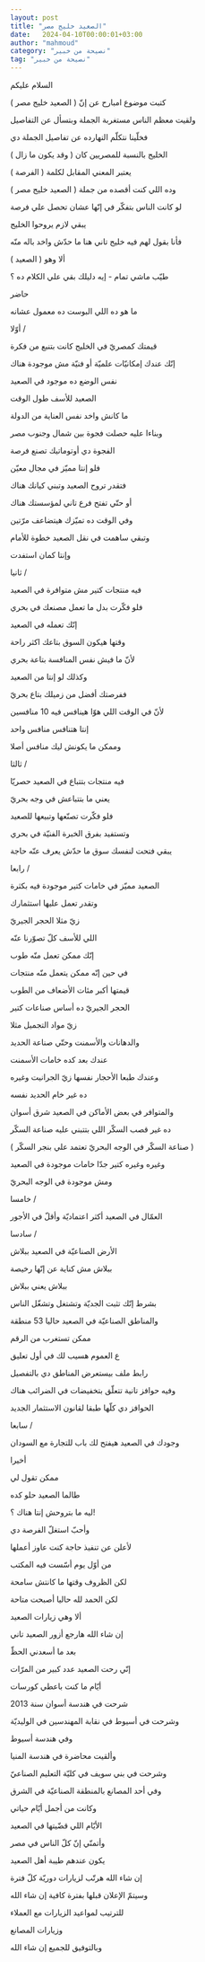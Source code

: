 ```yaml
---
layout: post
title: "الصعيد خليج مصر"
date:   2024-04-10T00:00:01+03:00
author: "mahmoud"
category: "نصيحة من خبير"
tag: "نصيحة من خبير"
---
```



السلام عليكم

كتبت موضوع امبارح عن إنّ ( الصعيد خليج مصر )

ولقيت معظم الناس مستغربة الجملة وبتسأل عن
التفاصيل

فخلّينا نتكلّم النهارده عن تفاصيل الجملة دي




الخليج بالنسبة للمصريين كان ( وقد يكون ما زال )

يعتبر المعني المقابل لكلمة ( الفرصة )

وده اللي كنت أقصده من جملة ( الصعيد خليج مصر )




لو كانت الناس بتفكّر في إنّها عشان تحصل علي فرصة

يبقي لازم يروحوا الخليج

فأنا بقول لهم فيه خليج تاني هنا ما حدّش واخد باله
منّه

ألا وهو ( الصعيد )




طيّب ماشي تمام - إيه دليلك بقي علي الكلام ده ؟

حاضر

ما هو ده اللي البوست ده معمول عشانه




أوّلا /

قيمتك كمصريّ في الخليج كانت بتنبع من فكرة

إنّك عندك إمكانيّات علميّة أو فنيّة مش موجودة هناك

نفس الوضع ده موجود في الصعيد




الصعيد للأسف طول الوقت

ما كانش واخد نفس العناية من الدولة

وبناءا عليه حصلت فجوة بين شمال وجنوب مصر

الفجوة دي أوتوماتيك تصنع فرصة




فلو إنتا مميّز في مجال معيّن

فتقدر تروح الصعيد وتبني كيانك هناك

أو حتّي تفتح فرع تاني لمؤسستك هناك




وفي الوقت ده تميّزك هيتضاعف مرّتين

وتبقي ساهمت في نقل الصعيد خطوة للأمام

وإنتا كمان استفدت




ثانيا /

فيه منتجات كتير مش متوافرة في الصعيد

فلو فكّرت بدل ما تعمل مصنعك في بحري

إنّك تعمله في الصعيد

وقتها هيكون السوق بتاعك اكثر راحة

لأنّ ما فيش نفس المنافسة بتاعة بحري




وكذلك لو إنتا من الصعيد

ففرصتك أفضل من زميلك بتاع بحريّ

لأنّ في الوقت اللي هوّا هينافس فيه 10 منافسين

إنتا هتنافس منافس واحد

وممكن ما يكونش ليك منافس أصلا




ثالثا /

فيه منتجات بتتباع في الصعيد حصريّا

يعني ما بتتباعش في وجه بحريّ

فلو فكّرت تصنّعها وتبيعها للصعيد

وتستفيد بفرق الخبرة الفنيّة في بحري

يبقي فتحت لنفسك سوق ما حدّش يعرف عنّه حاجة




رابعا /

الصعيد مميّز في خامات كتير موجودة فيه بكثرة

وتقدر تعمل عليها استثمارك

زيّ مثلا الحجر الجيريّ

اللي للأسف كلّ تصوّرنا عنّه

إنّك ممكن تعمل منّه طوب

في حين إنّه ممكن يتعمل منّه منتجات

قيمتها أكبر مئات الأضعاف من الطوب




الحجر الجيريّ ده أساس صناعات كتير

زيّ مواد التجميل مثلا

والدهانات والأسمنت وحتّي صناعة الحديد




عندك بعد كده خامات الأسمنت




وعندك طبعا الأحجار نفسها زيّ الجرانيت وغيره




ده غير خام الحديد نفسه

والمتوافر في بعض الأماكن في الصعيد شرق أسوان




ده غير قصب السكّر اللي بتتبني عليه صناعة السكّر

( صناعة السكّر في الوجه البحريّ تعتمد علي بنجر
السكّر )




وغيره وغيره كتير جدّا خامات موجودة في الصعيد

ومش موجودة في الوجه البحريّ




خامسا /

العمّال في الصعيد أكثر اعتماديّة وأقلّ في الأجور




سادسا /

الأرض الصناعيّة في الصعيد ببلاش

ببلاش مش كناية عن إنّها رخيصة

ببلاش يعني ببلاش

بشرط إنّك تثبت الجديّة وتشتغل وتشغّل الناس




والمناطق الصناعيّة في الصعيد حاليا 53 منطقة

ممكن تستغرب من الرقم

ع العموم هسيب لك في أول تعليق

رابط ملف بيستعرض المناطق دي بالتفصيل




وفيه حوافز تانية تتعلّق بتخفيضات في الضرائب هناك

الحوافز دي كلّها طبقا لقانون الاستثمار الجديد




سابعا /

وجودك في الصعيد هيفتح لك باب للتجارة مع السودان




أخيرا

ممكن تقول لي

طالما الصعيد حلو كده

ليه ما بتروحش إنتا هناك ؟!




وأحبّ استغلّ الفرصة دي

لأعلن عن تنفيذ حاجة كنت عاوز أعملها

من أوّل يوم أسّست فيه المكتب

لكن الظروف وقتها ما كانتش سامحة

لكن الحمد لله حاليا أصبحت متاحة

ألا وهي زيارات الصعيد




إن شاء الله هارجع أزور الصعيد تاني

بعد ما أسعدني الحظّ

إنّي رحت الصعيد عدد كبير من المرّات

أيّام ما كنت باعطي كورسات




شرحت في هندسة أسوان سنة 2013




وشرحت في أسيوط في نقابة المهندسين في الوليديّة

وفي هندسة أسيوط




وألقيت محاضرة في هندسة المنيا




وشرحت في بني سويف في كليّة التعليم الصناعيّ

وفي أحد المصانع بالمنطقة الصناعيّة في الشرق




وكانت من أجمل أيّام حياتي

الأيّام اللي قضّيتها في الصعيد

وأتمنّي إنّ كلّ الناس في مصر

يكون عندهم طيبة أهل الصعيد




إن شاء الله هرتّب لزيارات دوريّة كلّ فترة

وسيتمّ الإعلان قبلها بفترة كافية إن شاء الله

للترتيب لمواعيد الزيارات مع العملاء

وزيارات المصانع

وبالتوفيق للجميع إن شاء الله
